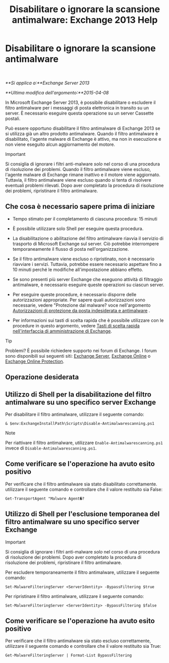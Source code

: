 ﻿---
title: 'Disabilitare o ignorare la scansione antimalware: Exchange 2013 Help'
TOCTitle: Disabilitare o ignorare la scansione antimalware
ms:assetid: 6725c74b-b3ef-4259-9337-c739e9bf7b5d
ms:mtpsurl: https://technet.microsoft.com/it-it/library/JJ150526(v=EXCHG.150)
ms:contentKeyID: 50480796
ms.date: 05/22/2018
mtps_version: v=EXCHG.150
ms.translationtype: MT
---

# Disabilitare o ignorare la scansione antimalware

 

_**Si applica a:**Exchange Server 2013_

_**Ultima modifica dell'argomento:**2015-04-08_

In Microsoft Exchange Server 2013, è possibile disabilitare o escludere il filtro antimalware per i messaggi di posta elettronica in transito su un server. È necessario eseguire questa operazione su un server Cassette postali.

Può essere opportuno disabilitare il filtro antimalware di Exchange 2013 se si utilizza già un altro prodotto antimalware. Quando il filtro antimalware è disabilitato, l'agente malware di Exchange è attivo, ma non in esecuzione e non viene eseguito alcun aggiornamento del motore.


> [!IMPORTANT]
> Si consiglia di ignorare i filtri anti-malware <EM>solo</EM> nel corso di una procedura di risoluzione dei problemi. Quando il filtro antimalware viene escluso, l'agente malware di Exchange rimane inattivo e il motore viene aggiornato. Tuttavia, il filtro antimalware viene escluso quando si tenta di risolvere eventuali problemi rilevati. Dopo aver completato la procedura di risoluzione dei problemi, ripristinare il filtro antimalware.



## Che cosa è necessario sapere prima di iniziare

  - Tempo stimato per il completamento di ciascuna procedura: 15 minuti

  - È possibile utilizzare solo Shell per eseguire questa procedura.

  - La disabilitazione o abilitazione del filtro antimalware riavvia il servizio di trasporto di Microsoft Exchange sul server. Ciò potrebbe interrompere temporaneamente il flusso di posta nell'organizzazione.

  - Se il filtro antimalware viene escluso o ripristinato, non è necessario riavviare i servizi. Tuttavia, potrebbe essere necessario aspettare fino a 10 minuti perché le modifiche all'impostazione abbiano effetto.

  - Se sono presenti più server Exchange che eseguono attività di filtraggio antimalware, è necessario eseguire queste operazioni su ciascun server.

  - Per eseguire queste procedure, è necessario disporre delle autorizzazioni appropriate. Per sapere quali autorizzazioni sono necessarie, vedere "Protezione dal malware? voce nell'argomento [Autorizzazioni di protezione da posta indesiderata e antimalware](anti-spam-and-anti-malware-permissions-exchange-2013-help.md) .

  - Per informazioni sui tasti di scelta rapida che è possibile utilizzare con le procedure in questo argomento, vedere [Tasti di scelta rapida nell'interfaccia di amministrazione di Exchange](keyboard-shortcuts-in-the-exchange-admin-center-exchange-online-protection-help.md).


> [!TIP]
> Problemi? È possibile richiedere supporto nei forum di Exchange. I forum sono disponibili sui seguenti siti: <A href="https://go.microsoft.com/fwlink/p/?linkid=60612">Exchange Server</A>, <A href="https://go.microsoft.com/fwlink/p/?linkid=267542">Exchange Online</A> o <A href="https://go.microsoft.com/fwlink/p/?linkid=285351">Exchange Online Protection</A>.



## Operazione desiderata

## Utilizzo di Shell per la disabilitazione del filtro antimalware su uno specifico server Exchange

Per disabilitare il filtro antimalware, utilizzare il seguente comando:

    & $env:ExchangeInstallPath\Scripts\Disable-Antimalwarescanning.ps1


> [!NOTE]
> Per riattivare il filtro antimalware, utilizzare <CODE>Enable-Antimalwarescanning.ps1</CODE> invece di <CODE>Disable-Antimalwarescanning.ps1</CODE>.



## Come verificare se l'operazione ha avuto esito positivo

Per verificare che il filtro antimalware sia stato disabilitato correttamente. utilizzare il seguente comando e controllare che il valore restituito sia False:

    Get-TransportAgent "Malware Agent�?

## Utilizzo di Shell per l'esclusione temporanea del filtro antimalware su uno specifico server Exchange


> [!IMPORTANT]
> Si consiglia di ignorare i filtri anti-malware <EM>solo</EM> nel corso di una procedura di risoluzione dei problemi. Dopo aver completato la procedura di risoluzione dei problemi, ripristinare il filtro antimalware.



Per escludere temporaneamente il filtro antimalware, utilizzare il seguente comando:

    Set-MalwareFilteringServer <ServerIdentity> -BypassFiltering $true

Per ripristinare il filtro antimalware, utilizzare il seguente comando:

    Set-MalwareFilteringServer <ServerIdentity> -BypassFiltering $false

## Come verificare se l'operazione ha avuto esito positivo

Per verificare che il filtro antimalware sia stato escluso correttamente, utilizzare il seguente comando e controllare che il valore restituito sia True:

    Get-MalwareFilteringServer | Format-List BypassFiltering

